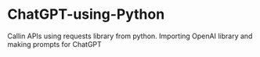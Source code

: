 # ChatGPT-using-Python

Callin APIs using requests library from python.
Importing OpenAI library and making prompts for ChatGPT
